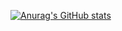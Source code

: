 [![Anurag's GitHub stats](https://github-readme-stats.vercel.app/api?username=akhyui)](https://github.com/AKHYui/AKHYui/blob/main/README.md)
